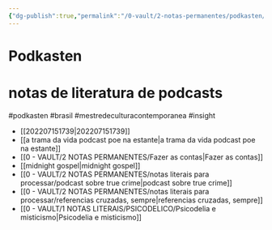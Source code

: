 ```yaml
---
{"dg-publish":true,"permalink":"/0-vault/2-notas-permanentes/podkasten/","tags":["permanente","podkasten","brasil","mestredeculturacontemporanea","insight"],"dgHomeLink":true,"dgShowLocalGraph":true,"dgShowFileTree":true,"dgEnableSearch":true,"noteIcon":""}
---
```


# Podkasten 
 
 # notas de literatura de podcasts
 #podkasten #brasil #mestredeculturacontemporanea 
 #insight 
 
 - [[202207151739\|202207151739]]
- [[a trama da vida podcast poe na estante\|a trama da vida podcast poe na estante]]
- [[0 - VAULT/2 NOTAS PERMANENTES/Fazer as contas\|Fazer as contas]]
- [[midnight gospel\|midnight gospel]]
- [[0 - VAULT/2 NOTAS PERMANENTES/notas literais para processar/podcast sobre true crime\|podcast sobre true crime]]
- [[0 - VAULT/2 NOTAS PERMANENTES/notas literais para processar/referencias cruzadas, sempre\|referencias cruzadas, sempre]]
- [[0 - VAULT/1 NOTAS LITERAIS/PSICODELICO/Psicodelia e misticismo\|Psicodelia e misticismo]]

